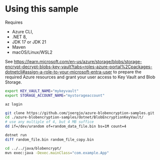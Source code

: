 # Using this sample

Requires 
- Azure CLI, 
- .NET 8, 
- JDK 17 or JDK 21
- Maven
- macOS/Linux/WSL2

See https://learn.microsoft.com/en-us/azure/storage/blobs/storage-encrypt-decrypt-blobs-key-vault?tabs=roles-azure-portal%2Cpackages-dotnetcli#assign-a-role-to-your-microsoft-entra-user to prepare the required Azure resources
and grant your user access to Key Vault and Blob Storage.

```bash
export KEY_VAULT_NAME="mykeyvault"
export STORAGE_ACCOUNT_NAME="mystorageaccount"

az login

git clone https://github.com/joergjo/azure-blobencryption-samples.git
cd ./azure-blobencryption-samples/dotnet/BlobEncryptionKeyVault/
# use any multiple of 4, but 4 MB suffice
dd if=/dev/urandom of=random_data_file.bin bs=1M count=4

dotnet run
diff random_file.bin random_file_copy.bin 

cd ../../java/blobencrypt/
mvn exec:java -Dexec.mainClass="com.example.App"
```
